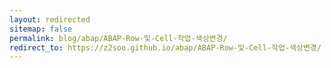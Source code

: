 ```yaml
---
layout: redirected
sitemap: false
permalink: blog/abap/ABAP-Row-및-Cell-작업-색상변경/
redirect_to: https://z2soo.github.io/abap/ABAP-Row-및-Cell-작업-색상변경/
---
```

